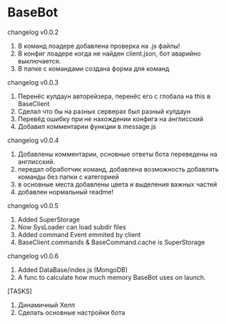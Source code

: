 # BaseBot

changelog v0.0.2
1. В команд лоадере добавлена проверка на .js файлы!
2. В конфиг лоадере когда не найден client.json, бот аварийно выключается.
3. В папке с командами создана форма для команд

changelog v0.0.3
1. Перенёс кулдаун авторейзера, перенёс его с глобала на this в BaseClient
2. Сделал что бы на разных серверах был разный кулдаун
3. Перевёд ошибку при не нахождении конфига на англисский
4. Добавил комментарии функции в message.js

changelog v0.0.4
1. Добавлены комментарии, основные ответы бота переведены на англисский.
2. передал обработчик команд, добавлена возможность добавлять команды без папки с категорией
3. в основные места добавлены цвета и выделения важных частей
4. добавлен нормальный readme!

changelog v0.0.5
1. Added SuperStorage
2. Now SysLoader can load subdir files
3. Added command Event emmited by client
4. BaseClient.commands & BaseCommand.cache is SuperStorage

changelog v0.0.6
1. Added DataBase/index.js (MongoDB)
2. A func to calculate how much memory BaseBot uses on launch. 

[TASKS]
1. Динамичный Хелп
2. Сделать основные настройки бота
